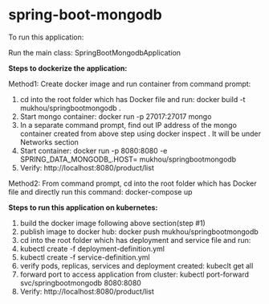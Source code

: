 # spring-boot-mongodb

To run this application:

Run the main class: SpringBootMongodbApplication

**Steps to dockerize the application:**

Method1:
Create docker image and run container from command prompt:
1. cd into the root folder which has Docker file and run: docker build -t mukhou/springbootmongodb .
2. Start mongo container: docker run -p 27017:27017 mongo
3. In a separate command prompt, find out IP address of the mongo container created from above step using docker inspect <containerid>. It will be under Networks section 
4. Start container: docker run -p 8080:8080 -e SPRING_DATA_MONGODB_.HOST=<IPaddress>  mukhou/springbootmongodb
3. Verify: http://localhost:8080/product/list

Method2:
From command prompt, cd into the root folder which has Docker file and directly run this command: docker-compose up

**Steps to run this application on kubernetes:**
1. build the docker image following above section(step #1)
2. publish image to docker hub: docker push mukhou/springbootmongodb
3. cd into the root folder which has deployment and service file and run:
4. kubectl create -f deployment-definition.yml
5. kubectl create -f service-definition.yml
6. verify pods, replicas, services and deployment created: kubeclt get all
7. forward port to access application from cluster: kubectl port-forward svc/springbootmongodb 8080:8080
8. Verify: http://localhost:8080/product/list



